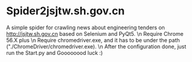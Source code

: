 # Spider2jsjtw.sh.gov.cn
A simple spider for crawling news about engineering tenders on http://jsjtw.sh.gov.cn based on Selenium and PyQt5. \n
Require Chrome 56.X plus \n
Require chromedriver.exe, and it has to be under the path ("./ChromeDriver/chromedriver.exe). \n
After the configuration done, just run the Start.py and Goooooood luck :)
